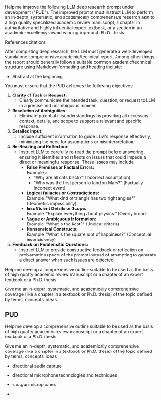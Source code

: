Help me improve the following LLM deep research prompt under development ("PUD"). The improved prompt must instruct LLM to perform an in-depth, systematic, and academically comprehensive research akin to a high quality specialized academic review manuscript, a chapter in authoritative and highly influential expert textbook, or a section in an academic-excellency-award winning top-notch Ph.D. thesis.

References citations

After completing deep research, the LLM must generate a well-developed standalone comprehensive academic/technical report. Among other things, the report should generally follow a suitable common academic/technical structure using Markdown formatting and heading include:
- Abstract at the beginning 

You must ensure that the PUD achieves the following objectives:

1. **Clarity of Task or Request:**  
    - Clearly communicate the intended task, question, or request to LLM in a precise and unambiguous manner.  
2. **Resolution of Ambiguities:**  
    - Eliminate potential misunderstandings by providing all necessary context, details, and scope to support a relevant and specific response.  
3. **Detailed Input:**  
    - Include sufficient information to guide LLM's response effectively, minimizing the need for assumptions or misinterpretation.  
4. **Re-Reading and Reflection:**  
    - Instruct LLM to carefully re-read the prompt before answering, ensuring it identifies and reflects on issues that could impede a direct or meaningful response. These issues may include:  
        - **False Premises or Factual Errors:**  
            Examples:  
            - "Why are all cats black?" (Incorrect assumption)  
            - "Who was the first person to land on Mars?" (Factually incorrect event)  
        - **Logical Fallacies or Contradictions:**  
            Example: "What kind of triangle has two right angles?" (Geometric impossibility)  
        - **Insufficient Details or Scope:**  
            Example: "Explain everything about physics." (Overly broad)  
        - **Vague or Ambiguous Information:**  
            Example: "What is the best?" (Unclear criteria)  
        - **Nonsensical Constructs:**  
            Example: "What is the square root of happiness?" (Conceptual inconsistency)  
5. **Feedback on Problematic Questions:**  
    - Instruct LLM to provide constructive feedback or reflection on problematic aspects of the prompt instead of attempting to generate a direct answer when such issues are detected.  


Help me develop a comprehensive outline suitable to be used as the basis of high quality academic review manuscript or a chapter of an expert textbook or a Ph.D. thesis 

Give me an in-depth, systematic, and academically comprehensive coverage (like a chapter in a textbook or Ph.D. thesis) of the topic defined by terms, concepts, ideas




## PUD




Help me develop a comprehensive outline suitable to be used as the basis of high quality academic review manuscript or a chapter of an expert textbook or a Ph.D. thesis 

Give me an in-depth, systematic, and academically comprehensive coverage (like a chapter in a textbook or Ph.D. thesis) of the topic defined by terms, concepts, ideas

- directional audio capture

- directional microphone technologies and techniques

- shotgun microphones

-